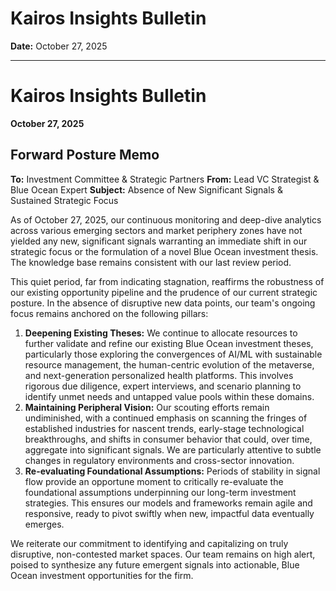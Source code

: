 # Kairos Insights Bulletin

**Date:** October 27, 2025

---

# Kairos Insights Bulletin
**October 27, 2025**

## Forward Posture Memo

**To:** Investment Committee & Strategic Partners
**From:** Lead VC Strategist & Blue Ocean Expert
**Subject:** Absence of New Significant Signals & Sustained Strategic Focus

As of October 27, 2025, our continuous monitoring and deep-dive analytics across various emerging sectors and market periphery zones have not yielded any new, significant signals warranting an immediate shift in our strategic focus or the formulation of a novel Blue Ocean investment thesis. The knowledge base remains consistent with our last review period.

This quiet period, far from indicating stagnation, reaffirms the robustness of our existing opportunity pipeline and the prudence of our current strategic posture. In the absence of disruptive new data points, our team's ongoing focus remains anchored on the following pillars:

1.  **Deepening Existing Theses:** We continue to allocate resources to further validate and refine our existing Blue Ocean investment theses, particularly those exploring the convergences of AI/ML with sustainable resource management, the human-centric evolution of the metaverse, and next-generation personalized health platforms. This involves rigorous due diligence, expert interviews, and scenario planning to identify unmet needs and untapped value pools within these domains.
2.  **Maintaining Peripheral Vision:** Our scouting efforts remain undiminished, with a continued emphasis on scanning the fringes of established industries for nascent trends, early-stage technological breakthroughs, and shifts in consumer behavior that could, over time, aggregate into significant signals. We are particularly attentive to subtle changes in regulatory environments and cross-sector innovation.
3.  **Re-evaluating Foundational Assumptions:** Periods of stability in signal flow provide an opportune moment to critically re-evaluate the foundational assumptions underpinning our long-term investment strategies. This ensures our models and frameworks remain agile and responsive, ready to pivot swiftly when new, impactful data eventually emerges.

We reiterate our commitment to identifying and capitalizing on truly disruptive, non-contested market spaces. Our team remains on high alert, poised to synthesize any future emergent signals into actionable, Blue Ocean investment opportunities for the firm.